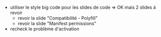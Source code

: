 - utiliser le style big code pour les slides de code => OK mais 2 slides à revoir
    - revoir la slide "Compatibilité - Polyfill"
    - revoir la slide "Manifest permissions"
- recheck le problème d'activation
